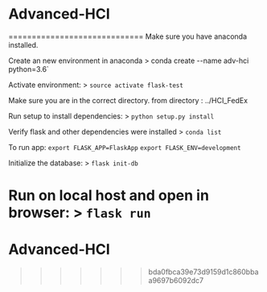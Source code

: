 # Advanced-HCI
=============================
Make sure you have anaconda installed.

Create an new environment in anaconda 
    > conda create --name adv-hci python=3.6`

Activate environment:
    > `source activate flask-test`

Make sure you are in the correct directory.
from directory : ../HCI_FedEx

Run setup to install dependencies: 
    > `python setup.py install`

Verify flask and other dependencies were installed
    > `conda list`

To run app: 
    `export FLASK_APP=FlaskApp`
    `export FLASK_ENV=development`

Initialize the database:
    > `flask init-db`

Run on local host and open in browser:
    > `flask run`
=======
# Advanced-HCI
>>>>>>> bda0fbca39e73d9159d1c860bbaa9697b6092dc7
